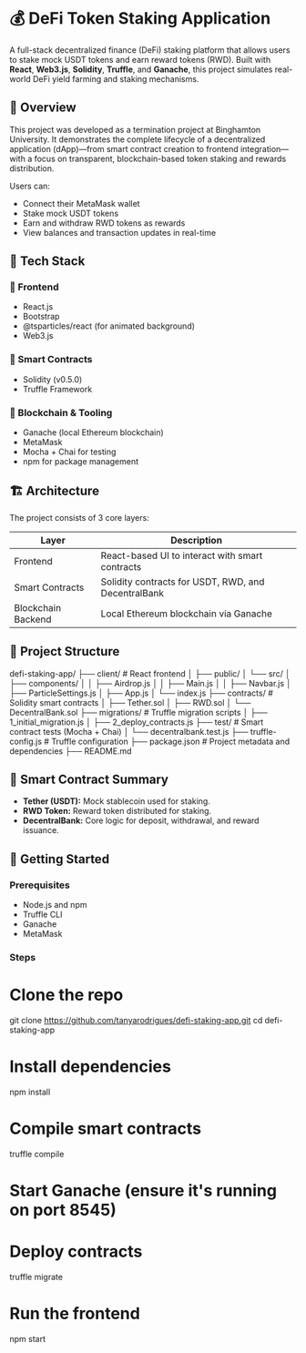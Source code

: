 # 💰 DeFi Token Staking Application

A full-stack decentralized finance (DeFi) staking platform that allows users to stake mock USDT tokens and earn reward tokens (RWD). Built with **React**, **Web3.js**, **Solidity**, **Truffle**, and **Ganache**, this project simulates real-world DeFi yield farming and staking mechanisms.

## 📌 Overview

This project was developed as a termination project at Binghamton University. It demonstrates the complete lifecycle of a decentralized application (dApp)—from smart contract creation to frontend integration—with a focus on transparent, blockchain-based token staking and rewards distribution.

Users can:

- Connect their MetaMask wallet
- Stake mock USDT tokens
- Earn and withdraw RWD tokens as rewards
- View balances and transaction updates in real-time

## 🧱 Tech Stack

### 🔹 Frontend
- React.js
- Bootstrap
- @tsparticles/react (for animated background)
- Web3.js

### 🔹 Smart Contracts
- Solidity (v0.5.0)
- Truffle Framework

### 🔹 Blockchain & Tooling
- Ganache (local Ethereum blockchain)
- MetaMask
- Mocha + Chai for testing
- npm for package management

## 🏗️ Architecture

The project consists of 3 core layers:

| Layer         | Description |
|---------------|-------------|
| Frontend      | React-based UI to interact with smart contracts |
| Smart Contracts | Solidity contracts for USDT, RWD, and DecentralBank |
| Blockchain Backend | Local Ethereum blockchain via Ganache |

## 📂 Project Structure

defi-staking-app/
├── client/                     # React frontend
│   ├── public/
│   └── src/
│       ├── components/
│       │   ├── Airdrop.js
│       │   ├── Main.js
│       │   ├── Navbar.js
│       ├── ParticleSettings.js
│       ├── App.js
│       └── index.js
├── contracts/                 # Solidity smart contracts
│   ├── Tether.sol
│   ├── RWD.sol
│   └── DecentralBank.sol
├── migrations/                # Truffle migration scripts
│   ├── 1_initial_migration.js
│   ├── 2_deploy_contracts.js
├── test/                      # Smart contract tests (Mocha + Chai)
│   └── decentralbank.test.js
├── truffle-config.js          # Truffle configuration
├── package.json               # Project metadata and dependencies
├── README.md

## 🔐 Smart Contract Summary

- **Tether (USDT):** Mock stablecoin used for staking.
- **RWD Token:** Reward token distributed for staking.
- **DecentralBank:** Core logic for deposit, withdrawal, and reward issuance.

## 🚀 Getting Started

### Prerequisites

- Node.js and npm
- Truffle CLI
- Ganache
- MetaMask

### Steps

# Clone the repo
git clone https://github.com/tanyarodrigues/defi-staking-app.git
cd defi-staking-app

# Install dependencies
npm install

# Compile smart contracts
truffle compile

# Start Ganache (ensure it's running on port 8545)

# Deploy contracts
truffle migrate

# Run the frontend
npm start
